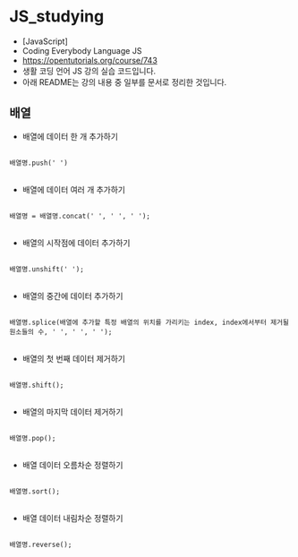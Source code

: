 # JS_studying
* [JavaScript]
* Coding Everybody Language JS
* https://opentutorials.org/course/743
* 생활 코딩 언어 JS 강의 실습 코드입니다.
* 아래 README는 강의 내용 중 일부를 문서로 정리한 것입니다.

## 배열
* 배열에 데이터 한 개 추가하기
<pre>
<code>
배열명.push(' ')
</code>
</pre>
* 배열에 데이터 여러 개 추가하기
<pre>
<code>
배열명 = 배열명.concat(' ', ' ', ' ');
</code>
</pre>
* 배열의 시작점에 데이터 추가하기
<pre>
<code>
배열명.unshift(' ');
</code>
</pre>
* 배열의 중간에 데이터 추가하기
<pre>
<code>
배열명.splice(배열에 추가할 특정 배열의 위치를 가리키는 index, index에서부터 제거될 원소들의 수, ' ', ' ', ' ');
</code>
</pre>
* 배열의 첫 번째 데이터 제거하기
<pre>
<code>
배열명.shift();
</code>
</pre>
* 배열의 마지막 데이터 제거하기
<pre>
<code>
배열명.pop();
</code>
</pre>
* 배열 데이터 오름차순 정렬하기
<pre>
<code>
배열명.sort();
</code>
</pre>
* 배열 데이터 내림차순 정렬하기
<pre>
<code>
배열명.reverse();
</code>
</pre>